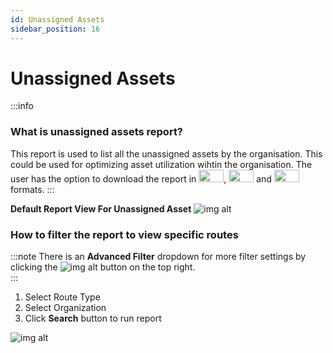 ```yaml
---
id: Unassigned Assets
sidebar_position: 16
---
```


# Unassigned Assets


:::info
### What is unassigned assets report?
This report is used to list all the unassigned assets by the organisation. This could be used for optimizing asset utilization wihtin the organisation. The user has the option to download the report in <img src='/img/csv-btn.png' height='20px' width='40px'/>, <img src='/img/pdf-btn.png' height='20px' width='40px'/> and <img src='/img/excel-btn.png' height='20px' width='40px'/> formats.
:::

**Default Report View For Unassigned Asset**
![img alt](/img/unassigned-asset-default.png)

### How to filter the report to view specific routes
:::note
There is an **Advanced Filter** dropdown for more filter settings by clicking the ![img alt](/img/advanced-filter-btn.png) button on the top right. <br/>
:::
1. Select Route Type
2. Select Organization
3. Click **Search** button to run report <br/>

![img alt](/img/unassigned-asset-filter.png)